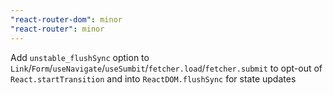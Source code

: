 ```yaml
---
"react-router-dom": minor
"react-router": minor
---
```


Add `unstable_flushSync` option to `Link`/`Form`/`useNavigate`/`useSumbit`/`fetcher.load`/`fetcher.submit` to opt-out of `React.startTransition` and into `ReactDOM.flushSync` for state updates
